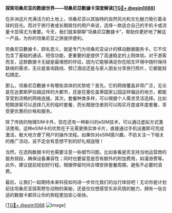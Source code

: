 **探索坦桑尼亚的数据世界——坦桑尼亞數據卡深度解读[[TG💪+ @esim1088](https://t.me/s/esim1088)]**

在非洲这片充满活力的土地上，坦桑尼亚以其独特的自然风光和文化魅力吸引着全球的目光。而对于旅行者或长期居住的用户来说，选择一款适合自己的手机卡或流量卡显得尤为重要。今天，我们就来聊聊“坦桑尼亞數據卡”，帮助你更好地了解这一产品，为你的坦桑尼亚之旅提供便利。

坦桑尼亞數據卡，顾名思义，就是专门为坦桑尼亚设计的移动数据服务卡。它不仅包含了基础的通话、短信功能，更重要的是提供了高速稳定的上网体验。对于游客而言，这款数据卡无疑是最理想的伴侣，因为它能够满足你在陌生环境中随时保持联络的需求。无论是查询路线、预订酒店还是与家人朋友分享旅行照片，它都能轻松搞定。

那么，坦桑尼亞數據卡有哪些具体的优势呢？首先，它的网络覆盖非常广泛，无论是在达累斯萨拉姆这样的大都市，还是在塞伦盖蒂国家公园这样偏远的地方，都能享受到流畅的网络连接。其次，套餐种类多样，可以根据个人需求灵活选择。比如短期游客可以选择几天的临时套餐，而长期居住者则可以购买月度或年度套餐，享受更优惠的价格和服务。

除了传统的物理SIM卡外，现在还有一种新兴的eSIM技术，可以通过虚拟方式激活使用。这种eSIM卡的优势在于无需更换实体卡片，直接通过手机设置即可完成激活，极大地方便了用户的操作流程。如果你对eSIM感兴趣，不妨关注一下相关的推广活动，说不定会有意想不到的好礼相送哦！

当然，在选购数据卡时也需要注意一些细节问题。比如查看是否支持当地运营商的服务频段，确保设备兼容性；同时也要留意是否有额外的附加费用，如漫游费等。此外，建议提前规划好行程，根据停留时间合理安排套餐周期，避免不必要的浪费。

最后，让我们一起期待未来科技如何进一步优化我们的出行体验吧！无论你是计划前往坦桑尼亚探索野生动物的奥秘，还是仅仅想感受东非风情的魅力，拥有一张合适的数据卡都将让你的旅程更加安心愉快。

[[TG💪+ @esim1088](https://t.me/s/esim1088) ![Image](https://i.postimg.cc/4NQfJmqS/Snipaste-2025-05-13-00-14-12.png)]